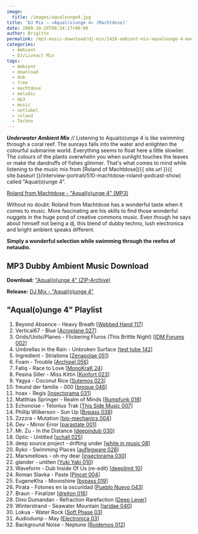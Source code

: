 ```yaml
---
image:
  title: /images/aqualounge4.jpg
title: 'DJ Mix – »Aqual(o)unge 4« (Machtdose)'
date: 2009-10-28T08:34:17+00:00
author: Brigitte
permalink: /mp3-music-download/dj-mix/1426-ambient-mix-aqualounge-4-machtdose
categories:
  - Ambient
  - DJ/Liveact Mix
tags:
  - Ambient
  - download
  - dub
  - free
  - machtdose
  - melodic
  - mp3
  - music
  - netlabel
  - roland
  - Techno
---
```

***Underwater Ambient Mix*** // Listening to Aqual(o)unge 4 is like swimming through a coral reef. The sunrays falls into the water and enlighten the colourful submarine world. Everything seems to float here a little slowlier. The colours of the plants overwhelm you when sunlight touches the leaves or make the dandruffs of fishes glimmer. That's what comes to mind while listening to the music mix from [Roland of Machtdose]({{ site.url }}{{ site.baseurl }}/interview-portrait/510-machtdose-roland-podcast-show) called "Aqual(o)unge 4".

<!--mp3links-->


  
[Roland from Machtdose - "Aqual(o)unge 4" (MP3)](http://ia311009.us.archive.org/2/items/aqualounge_4/machtdose_aqualounge4.mp3)
  
<!--mp3linksend-->

<!--more-->

Without no doubt: Roland from Machtdose has a wonderful taste when it comes to music. More fascinating are his skills to find those wonderful nuggets in the huge pond of creative commons music. Even though he says about himself not being a dj, this blend of dubby techno, lush electronica and bright ambient speaks different.

**Simply a wonderful selection while swimming through the reefes of netaudio.**

## MP3 Dubby Ambient Music Download

**Download:** ["Aqual(o)unge 4" (ZIP-Archive)](http://www.archive.org/download/aqualounge_4/aqualounge_4_vbr_mp3.zip)
  
**Release:** [DJ Mix - "Aqual(o)unge 4"](http://machtdose.de/aqualounge-4.html)

## "Aqual(o)unge 4" Playlist

  1. Beyond Absence - Heavy Breath [<a href="http://www.webbedhandrecords.com/wh117-beyond-absence-heritage/" target="_blank" class="liexternal">Webbed Hand 117</a>]
  2. Vertical67 - Blue [<a href="http://www.archive.org/details/acp027_vertical67_-_reflect" target="_blank" class="liexternal">Acroplane 027</a>]
  3. Grids/Units/Planes - Flickering Fluros (This Brittle Night) [<a href="http://label.idmforums.com/idmf002-concord.html" target="_blank" class="liexternal">IDM Forums 002</a>]
  4. Umbrellas in the Rain - Unbroken Surface [<a href="http://www.monocromatica.com/netlabel/releases/tube142.htm" target="_blank" class="liexternal">test tube 142</a>]
  5. Ingredient - Striations [<a href="http://www.zenapolae.com/?q=zen051" target="_blank" class="liexternal">Zenapolae 051</a>]
  6. Foam - Trouble [<a href="http://www.archipel.cc/releases/mp3/78?page=1" target="_blank" class="liexternal">Archipel 056</a>]
  7. Fatiq - Race to Love [<a href="http://www.monokrak.net/releases.html" target="_blank" class="liexternal">MonoKraK 24</a>]
  8. Pesina Siller - Miss Kittin [<a href="http://discoskonfort.com/netlabel/okno-okno-okno/" target="_blank" class="liexternal">Konfort 023</a>]
  9. Yagya - Coconut Rice [<a href="http://www.sutemos.net/en/release;gid,25" target="_blank" class="liexternal">Sutemos 023</a>]
 10. freund der familie - 000 [<a href="http://www.broque.de/label/en/release/mp3-download-en/1139-046-freund-der-familie-luftikus-ep-2" target="_blank" class="liexternal">broque 046</a>]
 11. hoax - Regis [<a href="http://www.insectorama.de/index.php?m=3" target="_blank" class="liexternal">insectorama 031</a>]
 12. Matthias Springer - Realm of Minds [<a href="http://rumpfunk.ru.funpic.de/archives/341" target="_blank" class="liexternal">Rumpfunk 018</a>]
 13. Echonoise - Telonius Trak [<a href="http://www.this-side.net/releases/tdn007" target="_blank" class="liexternal">This Side Music 007</a>]
 14. Phillip Wilkerson - Sun Up [<a href="http://bp.bai-hua.org/releases/bp038.htm" target="_blank" class="liexternal">Bypass 038</a>]
 15. Zzzzra - Mutation [<a href="http://www.bio-mechanics.org/Deep/releasesD.html#BMD004" target="_blank" class="liexternal">bio-mechanics 004</a>]
 16. Dev - Mirror Error [<a href="http://www.parastate.net/2009/09/09/parastate-999-paradigms/" target="_blank" class="liexternal">parastate 001</a>]
 17. Mr. Zu - In the Distance [<a href="http://www.deepindub.org/did-030-mr-zu-textured-circles-ep/" target="_blank" class="liexternal">deepindub 030</a>]
 18. Optic - Untitled [<a href="http://www.schall-netlabel.com/schall_025.html" target="_blank" class="liexternal">schall 025</a>]
 19. deep source project - drifting under [<a href="http://www.archive.org/details/DeepSourceProject-INeedYouE.p.-WhiteInMusic08" target="_blank" class="liexternal">white in music 08</a>]
 20. Ryko - Swimming Places [<a href="http://www.auflegware.de/auflegware/releases/alw-netlabel/alw028.html" target="_blank" class="liexternal">auflegware 028</a>]
 21. Marsmellows - oh my dear [<a href="http://www.insectorama.de/index.php?m=3" target="_blank" class="liexternal">insectorama 030</a>]
 22. glander - untiten [<a href="http://www.yukiyaki.org/releases/YkYk010/Glander/Heavy_Weights" target="_blank" class="liexternal">Yuki Yaki 010</a>]
 23. Waveform - Dub Inside Of Us (re-edit) [<a href="http://deeplimit.net/en/release/dplm10/" target="_blank" class="liexternal">deeplimit 10</a>]
 24. Roman Slavka - Paste [<a href="http://pincet.org.ua/2009/02/11/pin004/" target="_blank" class="liexternal">Pincet 004</a>]
 25. EugeneKha - Moonshine [<a href="http://bp.bai-hua.org/releases/bp019.htm" target="_blank" class="liexternal">bypass 019</a>]
 26. Pirata - Fotones en la oscuridad [<a href="http://www.pueblonuevo.cl/pn_site/index_pn043.htm" target="_blank" class="liexternal">Pueblo Nuevo 043</a>]
 27. Braun - Finalizer [<a href="http://www.dreiton.net/mp3_dn016.html" target="_blank" class="liexternal">dreiton 016</a>]
 28. Dino Dumandan - Refraction Rarefaction [<a href="http://www.deeplever.com/releases/dl_1/index.html" target="_blank" class="liexternal">Deep Lever</a>]
 29. Winterstrand - Seawater Mountain [<a href="http://www.laridae.at/releases.php?id=44&start=0" target="_blank" class="liexternal">laridae 040</a>]
 30. Lokua - Water Rock [<a href="http://softphase.org/netlabel/releases/sfp03" target="_blank" class="liexternal">Soft Phase 03</a>]
 31. Audiodump - May [<a href="http://electronicalabel.ru/2008/07/01/e03-audiodump-love-ep/" target="_blank" class="liexternal">Electronica 03</a>]
 32. Background Noise - Neptune [<a href="http://www.archive.org/details/rdm012" target="_blank" class="liexternal">Ruidemos 012</a>]